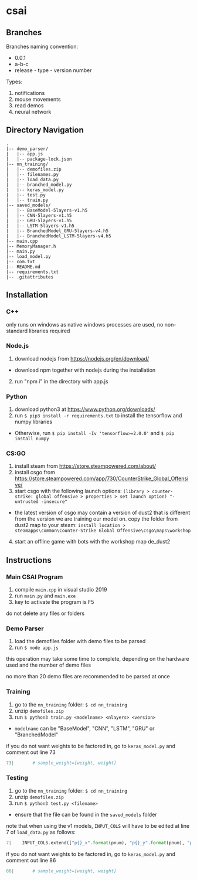 # csai

## Branches
Branches naming convention:
- 0.0.1
- a-b-c
- release - type - version number

Types:
1. notifications
2. mouse movements
3. read demos
4. neural network

## Directory Navigation
```
.
|-- demo_parser/
|   |-- app.js
|   |-- package-lock.json
|-- nn_training/
|   |-- demofiles.zip
|   |-- filenames.py
|   |-- load_data.py
|   |-- branched_model.py
|   |-- keras_model.py
|   |-- test.py
|   |-- train.py
|-- saved_models/
|   |-- BaseModel-5layers-v1.h5				
|   |-- CNN-5layers-v1.h5
|   |-- GRU-5layers-v1.h5		
|   |-- LSTM-5layers-v1.h5
|   |-- BranchedModel_GRU-5layers-v4.h5
|   |-- BranchedModel_LSTM-5layers-v4.h5
|-- main.cpp
|-- MemoryManager.h
|-- main.py
|-- load_model.py
|-- com.txt
|-- README.md
|-- requirements.txt
|-- .gitattributes
```

## Installation
### C++
only runs on windows as native windows processes are used,
no non-standard libraries required

### Node.js
1. download nodejs from https://nodejs.org/en/download/
  - download npm together with nodejs during the installation
2. run "npm i" in the directory with app.js

### Python
1. download python3 at https://www.python.org/downloads/
2. run `$ pip3 install -r requirements.txt` to install the tensorflow and numpy libraries
  - Otherwise, run `$ pip install -Iv 'tensorflow>=2.0.0'` and `$ pip install numpy`

### CS:GO
1. install steam from https://store.steampowered.com/about/
2. install csgo from https://store.steampowered.com/app/730/CounterStrike_Global_Offensive/
3. start csgo with the following launch options: `(library > counter-strike: global offensive > properties > set launch option) "-untrusted -insecure"`
  - the latest version of csgo may contain a version of dust2 that is different from the version we are training our model on. copy the folder from dust2 map to your steam: `install location > steamapps\common\Counter-Strike Global Offensive\csgo\maps\workshop`
4. start an offline game with bots with the workshop map de_dust2

## Instructions
### Main CSAI Program
1. compile `main.cpp` in visual studio 2019
2. run `main.py` and `main.exe`
3. key to activate the program is F5

do not delete any files or folders

### Demo Parser
1. load the demofiles folder with demo files to be parsed
2. run `$ node app.js`

this operation may take some time to complete, depending on the hardware used and the number of demo files

no more than 20 demo files are recommended to be parsed at once

### Training
1. go to the `nn_training` folder: `$ cd nn_training`
2. unzip `demofiles.zip`
3. run `$ python3 train.py <modelname> <nlayers> <version>`
  - `modelname` can be "BaseModel", "CNN", "LSTM", "GRU" or "BranchedModel"

if you do not want weights to be factored in,
go to `keras_model.py` and comment out line 73
```python
73|       # sample_weight=[weight, weight]
```

### Testing
1. go to the `nn_training` folder: `$ cd nn_training`
2. unzip `demofiles.zip`
3. run `$ python3 test.py <filename>`
  - ensure that the file can be found in the `saved_models` folder

note that when using the v1 models,
`INPUT_COLS` will have to be edited at line 7 of `load_data.py` as follows:
```python
7|    INPUT_COLS.extend(["p{}_x".format(pnum), "p{}_y".format(pnum), "p{}_z".format(pnum), "n{}".format(pnum)])
```

if you do not want weights to be factored in,
go to `keras_model.py` and comment out line 86
```python
86|       # sample_weight=[weight, weight]
```
